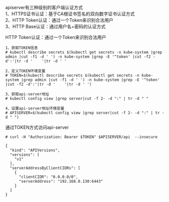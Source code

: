 apiserver有三种级别的客户端认证方式  
1、HTTPS证书认证：基于CA根证书签名的双向数字证书认证方式  
2、HTTP Token认证：通过一个Token来识别合法用户  
3、HTTP Base认证：通过用户名+密码的认证方式  

HTTP Token认证：通过一个Token来识别合法用户
```
1、获取TOKEN信息
# kubectl describe secrets $(kubectl get secrets -n kube-system |grep admin |cut -f1 -d ' ') -n kube-system |grep -E '^token' |cut -f2 -d':'|tr -d '	'|tr -d ' '

2、定义TOKEN环境变量
# TOKEN=$(kubectl describe secrets $(kubectl get secrets -n kube-system |grep admin |cut -f1 -d ' ') -n kube-system |grep -E '^token' |cut -f2 -d':'|tr -d '	'|tr -d ' ')

3、获取api-server地址
# kubectl config view |grep server|cut -f 2- -d ":" | tr -d " "

4、设置api-server地址环境变量
# APISERVER=$(kubectl config view |grep server|cut -f 2- -d ":" | tr -d " ")
```

通过TOKEN方式访问api-server
```
# curl -H "Authorization: Bearer $TOKEN" $APISERVER/api  --insecure

{
  "kind": "APIVersions",
  "versions": [
    "v1"
  ],
  "serverAddressByClientCIDRs": [
    {
      "clientCIDR": "0.0.0.0/0",
      "serverAddress": "192.168.0.130:6443"
    }
  ]
}
```
